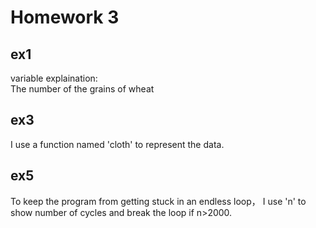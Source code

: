 Homework 3
==========

ex1
---
variable explaination:<br>
The number of the grains of wheat


ex3
---
I use a function named 'cloth' to represent the data.


ex5
---
To keep the program from getting stuck in an endless loop， I use 'n' to show number of cycles and break the loop if n>2000.
